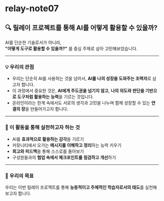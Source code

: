 # relay-note07

## 🔍 릴레이 프로젝트를 통해 AI를 어떻게 활용할 수 있을까?

AI를 단순한 기술로서가 아니라,  
**"어떻게 도구로 활용할 수 있을까?"** 를 중심 주제로 삼아 고민해보았습니다.

---

### 💡 우리의 관점

- 우리는 단순히 AI를 사용하는 것을 넘어서, **AI를 나의 성장을 도와주는 조력자**로 삼고자 합니다.
- 이 과정에서 중요한 것은, **AI에게 주도권을 넘기지 않고**, **나의 의도와 판단을 기반으로 도구처럼 활용하는 능력**을 기르는 것입니다.
- 온라인이라는 한계 속에서도 서로의 생각과 고민을 나누며 함께 성장할 수 있는 **연결의 장**을 만들어가고자 합니다.

---

### 🚀 이 활동을 통해 실천하고자 하는 것

- AI를 **효과적으로 활용하는 감각**을 기르기  
- 커뮤니티에서 오가는 **메시지를 이해하고 정리**하는 능력 키우기  
- **회고와 피드백**을 통해 스스로를 돌아보기  
- 구성원들과의 **협업 속에서 체크포인트를 점검하고 개선**하기  

---

### 🎯 우리의 목표

우리는 이번 릴레이 프로젝트를 통해  **능동적이고 주체적인 학습자로서의 태도**를 실천해보고자 합니다.  
